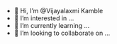 - 👋 Hi, I’m @Vijayalaxmi Kamble
- 👀 I’m interested in ...
- 🌱 I’m currently learning ...
- 💞️ I’m looking to collaborate on ...


<!---
Vijayalaxmi45-ai/Vijayalaxmi45-ai is a ✨ special ✨ repository because its `README.md` (this file) appears on your GitHub profile.
You can click the Preview link to take a look at your changes.
--->
